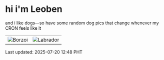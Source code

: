 # hi i'm Leoben

and i like dogs—so have some random dog pics that change whenever my CRON feels like it

|  |  |
|--------|----------|
| ![Borzoi](https://random-dog-vercel.vercel.app/api/random-borzoi?v=1752986937) | ![Labrador](https://random-dog-vercel.vercel.app/api/random-labrador?v=1752986937) |

Last updated: 2025-07-20 12:48 PHT
